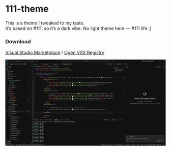 # 111-theme

This is a theme I tweaked to my taste.  
It’s based on #111, so it’s a dark vibe. No light theme here — #111 life ;)

### Download
[Visual Studio Marketplace](https://marketplace.visualstudio.com/items?itemName=Rion.111-theme) /
[Open VSX Registry](https://open-vsx.org/extension/Rion/111-theme)

![vscode-screenshot](https://github.com/ri0n-dev/111-theme/blob/main/screenshots/%23111-vscode.png?raw=true)